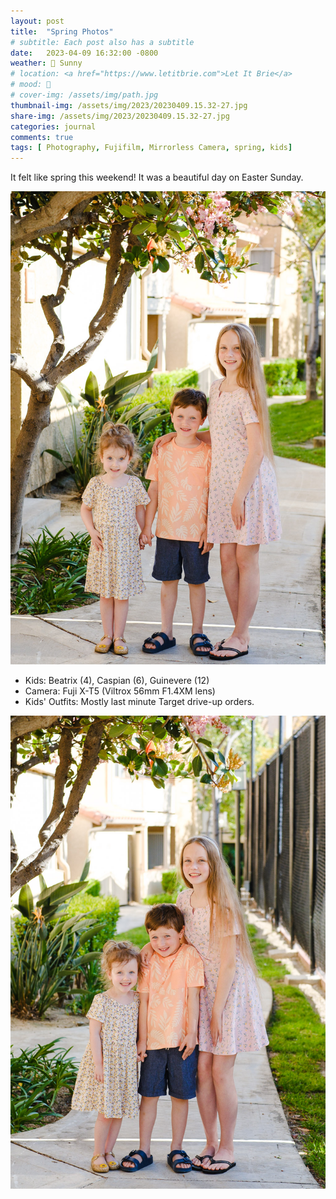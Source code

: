 ```yaml
---
layout: post
title:  "Spring Photos"
# subtitle: Each post also has a subtitle
date:   2023-04-09 16:32:00 -0800
weather: 🔆 Sunny
# location: <a href="https://www.letitbrie.com">Let It Brie</a>
# mood: 🥰
# cover-img: /assets/img/path.jpg
thumbnail-img: /assets/img/2023/20230409.15.32-27.jpg
share-img: /assets/img/2023/20230409.15.32-27.jpg
categories: journal
comments: true
tags: [ Photography, Fujifilm, Mirrorless Camera, spring, kids]
---
```

It felt like spring this weekend! It was a beautiful day on Easter Sunday.

![A photo of my three kids on a sunny day under a blossoming tree.](/assets/img/2023/20230409.15.32-27.jpg)

- Kids: Beatrix (4), Caspian (6), Guinevere (12)
- Camera: Fuji X-T5 (Viltrox 56mm F1.4XM lens)
- Kids' Outfits: Mostly last minute Target drive-up orders. 

![A photo of my three kids on a sunny day under a blossoming tree.](/assets/img/2023/20230409.15.33-49.jpg)